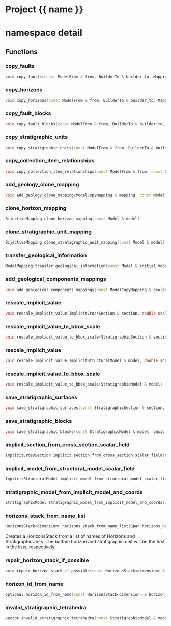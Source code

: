<script setup>
import {useRoute} from 'vitepress'
const {path} = useRoute()
const tokens = path.split('/')
const words = tokens[2].split('-');
for (let i = 0; i < words.length; i++) {
    words[i] = words[i].charAt(0).toUpperCase() + words[i].slice(1);
    words[i] = words[i].replace('geode', 'Geode')
}
const name = words.join('-');
</script>
# Project {{ name }}

# namespace detail



## Functions

### copy_faults

```cpp
void copy_faults(const ModelFrom & from, BuilderTo & builder_to, Mapping & mapping)
```


### copy_horizons

```cpp
void copy_horizons(const ModelFrom & from, BuilderTo & builder_to, Mapping & mapping)
```


### copy_fault_blocks

```cpp
void copy_fault_blocks(const ModelFrom & from, BuilderTo & builder_to, Mapping & mapping)
```


### copy_stratigraphic_units

```cpp
void copy_stratigraphic_units(const ModelFrom & from, BuilderTo & builder_to, Mapping & mapping)
```


### copy_collection_item_relationships

```cpp
void copy_collection_item_relationships(const ModelFrom & from, const CollectionRangeFrom & collection_range_from, const Mapping & collection_mapping, const Mapping & item_mapping, BuilderTo & builder_to)
```


### add_geology_clone_mapping

```cpp
void add_geology_clone_mapping(ModelCopyMapping & mapping, const Model & model)
```


### clone_horizon_mapping

```cpp
BijectiveMapping clone_horizon_mapping(const Model & model)
```


### clone_stratigraphic_unit_mapping

```cpp
BijectiveMapping clone_stratigraphic_unit_mapping(const Model & model)
```


### transfer_geological_information

```cpp
ModelMapping transfer_geological_information(const Model & initial_model, const Model & modified_model, typename Model::Builder & model_builder, const ModelGenericMapping & components_mappings)
```


### add_geological_components_mappings

```cpp
void add_geological_components_mappings(const ModelCopyMapping & geological_mappings, ModelGenericMapping & component_mappings)
```


### rescale_implicit_value

```cpp
void rescale_implicit_value(ImplicitCrossSection & section, double scaling_factor)
```


### rescale_implicit_value_to_bbox_scale

```cpp
void rescale_implicit_value_to_bbox_scale(StratigraphicSection & section)
```


### rescale_implicit_value

```cpp
void rescale_implicit_value(ImplicitStructuralModel & model, double scaling_factor)
```


### rescale_implicit_value_to_bbox_scale

```cpp
void rescale_implicit_value_to_bbox_scale(StratigraphicModel & model)
```


### save_stratigraphic_surfaces

```cpp
void save_stratigraphic_surfaces(const StratigraphicSection & section, basic_string_view prefix)
```


### save_stratigraphic_blocks

```cpp
void save_stratigraphic_blocks(const StratigraphicModel & model, basic_string_view prefix)
```


### implicit_section_from_cross_section_scalar_field

```cpp
ImplicitCrossSection implicit_section_from_cross_section_scalar_field(CrossSection && section, basic_string_view scalar_attribute_name)
```


### implicit_model_from_structural_model_scalar_field

```cpp
ImplicitStructuralModel implicit_model_from_structural_model_scalar_field(StructuralModel && model, basic_string_view scalar_attribute_name)
```


### stratigraphic_model_from_implicit_model_and_coords

```cpp
StratigraphicModel stratigraphic_model_from_implicit_model_and_coords(ImplicitStructuralModel && implicit_model, local_index_t implicit_axis)
```


### horizons_stack_from_name_list

```cpp
HorizonsStack<dimension> horizons_stack_from_name_list(Span horizons_names, Span units_names)
```


 Creates a HorizonsStack from a list of names of Horizons and StratigraphicUnits. The bottom horizon and stratigraphic unit will be the first in the lists, respectively.

### repair_horizon_stack_if_possible

```cpp
void repair_horizon_stack_if_possible(const HorizonsStack<dimension> & horizon_stack, HorizonsStackBuilder<dimension> & builder)
```


### horizon_id_from_name

```cpp
optional horizon_id_from_name(const HorizonsStack<dimension> & horizon_stack, basic_string_view horizon_name)
```


### invalid_stratigraphic_tetrahedra

```cpp
vector invalid_stratigraphic_tetrahedra(const StratigraphicModel & model)
```





